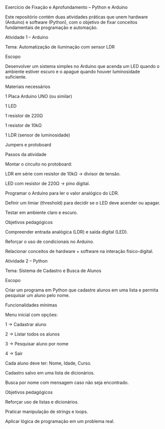 Exercício de Fixação e Aprofundamento – Python e Arduino

Este repositório contém duas atividades práticas que unem hardware (Arduino) e software (Python), com o objetivo de fixar conceitos fundamentais de programação e automação.

Atividade 1 – Arduino

Tema: Automatização de iluminação com sensor LDR

Escopo

Desenvolver um sistema simples no Arduino que acenda um LED quando o ambiente estiver escuro e o apague quando houver luminosidade suficiente.

Materiais necessários

1 Placa Arduino UNO (ou similar)

1 LED

1 resistor de 220Ω

1 resistor de 10kΩ

1 LDR (sensor de luminosidade)

Jumpers e protoboard

Passos da atividade

Montar o circuito no protoboard:

LDR em série com resistor de 10kΩ → divisor de tensão.

LED com resistor de 220Ω → pino digital.

Programar o Arduino para ler o valor analógico do LDR.

Definir um limiar (threshold) para decidir se o LED deve acender ou apagar.

Testar em ambiente claro e escuro.

Objetivos pedagógicos

Compreender entrada analógica (LDR) e saída digital (LED).

Reforçar o uso de condicionais no Arduino.

Relacionar conceitos de hardware + software na interação físico-digital.

Atividade 2 – Python

Tema: Sistema de Cadastro e Busca de Alunos

Escopo

Criar um programa em Python que cadastre alunos em uma lista e permita pesquisar um aluno pelo nome.

Funcionalidades mínimas

Menu inicial com opções:

1 → Cadastrar aluno

2 → Listar todos os alunos

3 → Pesquisar aluno por nome

4 → Sair

Cada aluno deve ter: Nome, Idade, Curso.

Cadastro salvo em uma lista de dicionários.

Busca por nome com mensagem caso não seja encontrado.

Objetivos pedagógicos

Reforçar uso de listas e dicionários.

Praticar manipulação de strings e loops.

Aplicar lógica de programação em um problema real.
